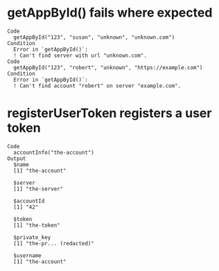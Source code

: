 # getAppById() fails where expected

    Code
      getAppById("123", "susan", "unknown", "unknown.com")
    Condition
      Error in `getAppById()`:
      ! Can't find server with url "unknown.com".
    Code
      getAppById("123", "robert", "unknown", "https://example.com")
    Condition
      Error in `getAppById()`:
      ! Can't find account "robert" on server "example.com".

# registerUserToken registers a user token

    Code
      accountInfo("the-account")
    Output
      $name
      [1] "the-account"
      
      $server
      [1] "the-server"
      
      $accountId
      [1] "42"
      
      $token
      [1] "the-token"
      
      $private_key
      [1] "the-pr... (redacted)"
      
      $username
      [1] "the-account"
      

